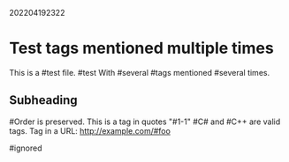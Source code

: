 202204192322

# Test tags mentioned multiple times

This is a #test file. #test
With #several #tags mentioned
#several times.

## Subheading

#Order is preserved.
This is a tag in quotes "#1-1"
#C# and #C++ are valid tags.
Tag in a URL: http://example.com/#foo

\#ignored
